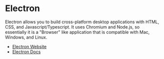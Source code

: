 # Electron

Electron allows you to build cross-platform desktop applications with HTML, CSS, and Javascript/Typescript. It uses Chromium and Node.js, so essentially it is a "Browser" like application that is compatible with Mac, Windows, and Linux.

- [Electron Website](https://www.electronjs.org/)
- [Electron Docs](https://www.electronjs.org/docs/latest/)
